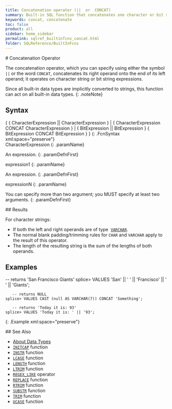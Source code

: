 ```yaml
---
title: Concatenation operator (||  or  CONCAT)
summary: Built-in SQL function that concatenates one character or bit string expression onto another.
keywords: concat, concatenate
toc: false
product: all
sidebar: home_sidebar
permalink: sqlref_builtinfcns_concat.html
folder: SQLReference/BuiltInFcns
---
```

<section>
<div class="TopicContent" data-swiftype-index="true" markdown="1">
# Concatenation Operator

The concatenation operator, which you can specify using either the symbol `||` or the word `CONCAT`, concatenates its right operand onto
the end of its left operand; it operates on character string or bit
string expressions.

Since all built-in data types are implicitly converted to strings, this
function can act on all built-in data types.
{: .noteNote}

## Syntax

<div class="fcnWrapperWide" markdown="1">
    {
       { CharacterExpression  ||  CharacterExpression } |
       { CharacterExpression  CONCAT  CharacterExpression } |
       { BitExpression  ||  BitExpression }
       { BitExpression  CONCAT  BitExpression }
    }
{: .FcnSyntax xml:space="preserve"}

</div>
<div class="paramList" markdown="1">
CharacterExpression
{: .paramName}

An expression.
{: .paramDefnFirst}

expression1
{: .paramName}

An expression.
{: .paramDefnFirst}

expressionN
{: .paramName}

You can specify more than two argument; you MUST specify at least two
arguments.
{: .paramDefnFirst}

</div>
## Results

For character strings:

* If both the left and right operands are of type
 &nbsp;[`VARCHAR`](sqlref_datatypes_varchar.html).
* The normal blank padding/trimming rules for `CHAR` and `VARCHAR` apply
  to the result of this operator.
* The length of the resulting string is the sum of the lengths of both
  operands.

## Examples

<div class="preWrapper" markdown="1">
       -- returns 'San Francisco Giants'
    splice> VALUES 'San' || ' ' || 'Francisco' || ' ' || 'Giants';

       -- returns NULL
    splice> VALUES CAST (null AS VARCHAR(7)) CONCAT 'Something';

       -- returns 'Today it is: 93'
    splice> VALUES 'Today it is: ' || '93';
{: .Example xml:space="preserve"}

</div>
## See Also

* [About Data Types](sqlref_datatypes_numerictypes.html)
* [`INITCAP`](sqlref_builtinfcns_initcap.html) function
* [`INSTR`](sqlref_builtinfcns_instr.html) function
* [`LCASE`](sqlref_builtinfcns_lcase.html) function
* [`LENGTH`](sqlref_builtinfcns_length.html) function
* [`LTRIM`](sqlref_builtinfcns_ltrim.html) function
* [`REGEX_LIKE`](sqlref_builtinfcns_regexplike.html) operator
* [`REPLACE`](sqlref_builtinfcns_replace.html) function
* [`RTRIM`](sqlref_builtinfcns_rtrim.html) function
* [`SUBSTR`](sqlref_builtinfcns_substr.html) function
* [`TRIM`](sqlref_builtinfcns_trim.html) function
* [`UCASE`](sqlref_builtinfcns_ucase.html) function

</div>
</section>
